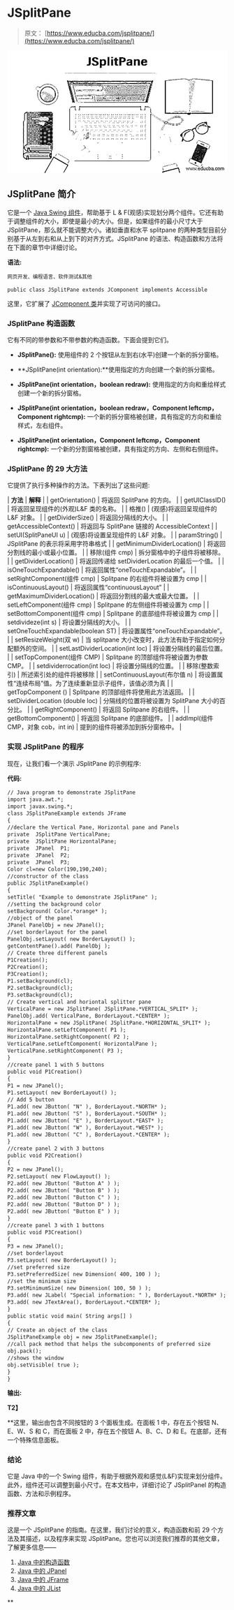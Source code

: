 # JSplitPane

> 原文： [https://www.educba.com/jsplitpane/](https://www.educba.com/jsplitpane/)

![JSplitPane](img/a7f9fc823899997038ee98d748c136e3.png)



## JSplitPane 简介

它是一个 [Java Swing 组件](https://www.educba.com/swing-components-in-java/)，帮助基于 L & F(观感)实现划分两个组件。它还有助于调整组件的大小，即使是最小的大小。但是，如果组件的最小尺寸大于 JSplitPane，那么就不能调整大小。诸如垂直和水平 splitpane 的两种类型目前分别基于从左到右和从上到下的对齐方式。JSplitPane 的语法、构造函数和方法将在下面的章节中详细讨论。

**语法:**

<small>网页开发、编程语言、软件测试&其他</small>

```
public class JSplitPane extends JComponent implements Accessible
```

这里，它扩展了 [JComponent 类](https://www.educba.com/jcomponent-in-java/)并实现了可访问的接口。

### JSplitPane 构造函数

它有不同的带参数和不带参数的构造函数。下面会提到它们。

*   **JSplitPane():** 使用组件的 2 个按钮从左到右(水平)创建一个新的拆分窗格。

*   **JSplitPane(int orientation):**使用指定的方向创建一个新的拆分窗格。

*   **JSplitPane(int orientation，boolean redraw):** 使用指定的方向和重绘样式创建一个新的拆分窗格。

*   **JSplitPane(int orientation，boolean redraw，Component leftcmp，Component rightcmp):** 一个新的拆分窗格被创建，具有指定的方向和重绘样式，左右组件。
*   **JSplitPane(int orientation，Component leftcmp，Component rightcmp):** 一个新的分割窗格被创建，具有指定的方向、左侧和右侧组件。

### JSplitPane 的 29 大方法

它提供了执行多种操作的方法。下表列出了这些问题:

| **方法** | **解释** |
| getOrientation() | 将返回 SplitPane 的方向。 |
| getUIClassID() | 将返回呈现组件的(外观)L&F 类的名称。 |
| 格推() | (观感)将返回呈现组件的 L&F 对象。 |
| getDividerSize() | 将返回分隔线的大小。 |
| getAccessibleContext() | 将返回与 SplitPane 链接的 AccessibleContext |
| setUI(SplitPaneUI u) | (观感)将设置呈现组件的 L&F 对象。 |
| paramString() | JSplitPane 的表示将采用字符串格式 |
| getMinimumDividerLocation() | 将返回分割线的最小或最小位置。 |
| 移除(组件 cmp) | 拆分窗格中的子组件将被移除。 |
| getDividerLocation() | 将返回传递给 setDividerLocation 的最后一个值。 |
| isOneTouchExpandable() | 将返回属性“oneTouchExpandable”。 |
| setRightComponent(组件 cmp) | Splitpane 的右组件将被设置为 cmp |
| isContinuousLayout() | 将返回属性“continuousLayout” |
| getMaximumDividerLocation() | 将返回分割线的最大或最大位置。 |
| setLeftComponent(组件 cmp) | Splitpane 的左侧组件将被设置为 cmp |
| setBottomComponent(组件 cmp) | Splitpane 的底部组件将被设置为 cmp |
| setdivideze(int s) | 将设置分隔线的大小。 |
| setOneTouchExpandable(boolean ST) | 将设置属性“oneTouchExpandable”。 |
| setResizeWeight(双 w) | 当 splitpane 大小改变时，此方法有助于指定如何分配额外的空间。 |
| setLastDividerLocation(int loc) | 将设置分隔线的最后位置。 |
| setTopComponent(组件 CMP) | Splitpane 的顶部组件将被设置为参数 CMP。 |
| setdividerrocation(int loc) | 将设置分隔线的位置。 |
| 移除(整数索引) | 所述索引处的组件将被移除 |
| setContinuousLayout(布尔值 n) | 将设置属性“连续布局”值。为了连续重新显示子组件，该值必须为真 |
| getTopComponent () | Splitpane 的顶部组件将使用此方法返回。 |
| setDividerLocation (double loc) | 分隔线的位置将被设置为 SplitPane 大小的百分比。 |
| getRightComponent() | 将返回 Splitpane 的右组件。 |
| getBottomComponent() | 将返回 Splitpane 的底部组件。 |
| addImpl(组件 CMP，对象 cob，int in) | 提到的组件将被添加到拆分窗格中。 |

### 实现 JSplitPane 的程序

现在，让我们看一个演示 JSplitPane 的示例程序:

**代码:**

```
// Java program to demonstrate JSplitPane
import java.awt.*;
import javax.swing.*;
class JSplitPaneExample extends JFrame
{
//declare the Vertical Pane, Horizontal pane and Panels
private  JSplitPane VerticalPane;
private  JSplitPane HorizontalPane;
private  JPanel  P1;
private  JPanel  P2;
private  JPanel  P3;
Color cl=new Color(190,190,240);
//constructor of the class
public JSplitPaneExample()
{
setTitle( "Example to demonstrate JSplitPane" );
//setting the background color
setBackground( Color.*orange* );
//object of the panel
JPanel PanelObj = new JPanel();
//set borderlayout for the panel
PanelObj.setLayout( new BorderLayout() );
getContentPane().add( PanelObj );
// Create three different panels
P1Creation();
P2Creation();
P3Creation();
P1.setBackground(cl);
P2.setBackground(cl);
P3.setBackground(cl);
// Create vertical and horiontal splitter pane
VerticalPane = new JSplitPane( JSplitPane.*VERTICAL_SPLIT* );
PanelObj.add( VerticalPane, BorderLayout.*CENTER* );
HorizontalPane = new JSplitPane( JSplitPane.*HORIZONTAL_SPLIT* );
HorizontalPane.setLeftComponent( P1 );
HorizontalPane.setRightComponent( P2 );
VerticalPane.setLeftComponent( HorizontalPane );
VerticalPane.setRightComponent( P3 );
}
//create panel 1 with 5 buttons
public void P1Creation()
{
P1 = new JPanel();
P1.setLayout( new BorderLayout() );
// Add 5 button
P1.add( new JButton( "N" ), BorderLayout.*NORTH* );
P1.add( new JButton( "S" ), BorderLayout.*SOUTH* );
P1.add( new JButton( "E" ), BorderLayout.*EAST* );
P1.add( new JButton( "W" ), BorderLayout.*WEST* );
P1.add( new JButton( "C" ), BorderLayout.*CENTER* );
}
//create panel 2 with 3 buttons
public void P2Creation()
{
P2 = new JPanel();
P2.setLayout( new FlowLayout() );
P2.add( new JButton( "Button A" ) );
P2.add( new JButton( "Button B" ) );
P2.add( new JButton( "Button C" ) );
P2.add( new JButton( "Button D" ) );
P2.add( new JButton( "Button E" ) );
}
//create panel 3 with 1 buttons
public void P3Creation()
{
P3 = new JPanel();
//set borderlayout
P3.setLayout( new BorderLayout() );
//set preferred size
P3.setPreferredSize( new Dimension( 400, 100 ) );
//set the minimum size
P3.setMinimumSize( new Dimension( 100, 50 ) );
P3.add( new JLabel( "Special information: " ), BorderLayout.*NORTH* );
P3.add( new JTextArea(), BorderLayout.*CENTER* );
}
public static void main( String args[] )
{
// Create an object of the class
JSplitPaneExample obj = new JSplitPaneExample();
//call pack method that helps the subcomponents of preferred size
obj.pack();
//shows the window
obj.setVisible( true );
}
}
```

**输出:**

**T2】**



 **这里，输出由包含不同按钮的 3 个面板生成。在面板 1 中，存在五个按钮 N、E、W、S 和 C，而在面板 2 中，存在五个按钮 A、B、C、D 和 E。在底部，还有一个特殊信息面板。

### 结论

它是 Java 中的一个 Swing 组件，有助于根据外观和感觉(L&F)实现来划分组件。此外，组件还可以调整到最小尺寸。在本文档中，详细讨论了 JSplitPanel 的构造函数、方法和示例程序。

### 推荐文章

这是一个 JSplitPane 的指南。在这里，我们讨论的意义，构造函数和前 29 个方法及其描述，以及程序来实现 JSplitPane。您也可以浏览我们推荐的其他文章，了解更多信息——

1.  [Java 中的构造函数](https://www.educba.com/constructor-in-java/)
2.  [Java 中的 JPanel](https://www.educba.com/jpanel-in-java/)
3.  [Java 中的 JFrame](https://www.educba.com/jframe-in-java/)
4.  [Java 中的 JList](https://www.educba.com/jlist-in-java/)





**